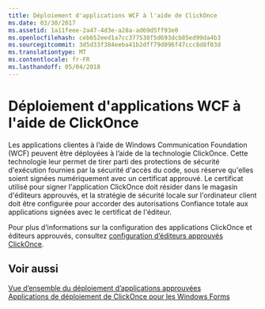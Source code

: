 ```yaml
---
title: Déploiement d'applications WCF à l'aide de ClickOnce
ms.date: 03/30/2017
ms.assetid: 1a11feee-2a47-4d3e-a28a-ad69d5ff93e0
ms.openlocfilehash: ceb652eed1a7cc377538f5d693dcb85ed99da4b3
ms.sourcegitcommit: 3d5d33f384eeba41b2dff79d096f47ccc8d8f03d
ms.translationtype: MT
ms.contentlocale: fr-FR
ms.lasthandoff: 05/04/2018
---
```

# <a name="deploying-wcf-applications-with-clickonce"></a>Déploiement d'applications WCF à l'aide de ClickOnce
Les applications clientes à l’aide de Windows Communication Foundation (WCF) peuvent être déployées à l’aide de la technologie ClickOnce. Cette technologie leur permet de tirer parti des protections de sécurité d'exécution fournies par la sécurité d'accès du code, sous réserve qu'elles soient signées numériquement avec un certificat approuvé. Le certificat utilisé pour signer l'application ClickOnce doit résider dans le magasin d'éditeurs approuvés, et la stratégie de sécurité locale sur l'ordinateur client doit être configurée pour accorder des autorisations Confiance totale aux applications signées avec le certificat de l'éditeur.  
  
 Pour plus d’informations sur la configuration des applications ClickOnce et éditeurs approuvés, consultez [configuration d’éditeurs approuvés ClickOnce](http://go.microsoft.com/fwlink/?LinkId=94774).  
  
## <a name="see-also"></a>Voir aussi  
 [Vue d’ensemble du déploiement d’applications approuvées](http://go.microsoft.com/fwlink/?LinkId=94775)  
 [Applications de déploiement de ClickOnce pour les Windows Forms](http://go.microsoft.com/fwlink/?LinkId=94776)
